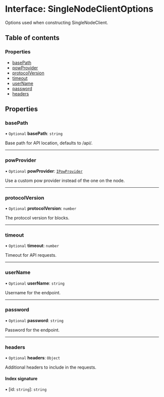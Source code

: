 # Interface: SingleNodeClientOptions

Options used when constructing SingleNodeClient.

## Table of contents

### Properties

- [basePath](SingleNodeClientOptions.md#basepath)
- [powProvider](SingleNodeClientOptions.md#powprovider)
- [protocolVersion](SingleNodeClientOptions.md#protocolversion)
- [timeout](SingleNodeClientOptions.md#timeout)
- [userName](SingleNodeClientOptions.md#username)
- [password](SingleNodeClientOptions.md#password)
- [headers](SingleNodeClientOptions.md#headers)

## Properties

### basePath

• `Optional` **basePath**: `string`

Base path for API location, defaults to /api/.

___

### powProvider

• `Optional` **powProvider**: [`IPowProvider`](IPowProvider.md)

Use a custom pow provider instead of the one on the node.

___

### protocolVersion

• `Optional` **protocolVersion**: `number`

The protocol version for blocks.

___

### timeout

• `Optional` **timeout**: `number`

Timeout for API requests.

___

### userName

• `Optional` **userName**: `string`

Username for the endpoint.

___

### password

• `Optional` **password**: `string`

Password for the endpoint.

___

### headers

• `Optional` **headers**: `Object`

Additional headers to include in the requests.

#### Index signature

▪ [id: `string`]: `string`

